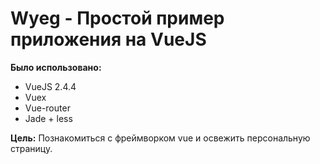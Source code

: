 # Wyeg - Простой пример приложения на VueJS


**Было использовано:**
* VueJS 2.4.4
* Vuex
* Vue-router
* Jade + less

**Цель:**
Познакомиться с фреймворком vue и освежить персональную страницу.
